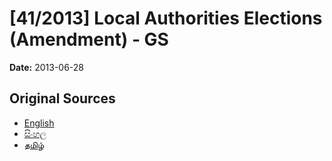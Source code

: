 # [41/2013] Local Authorities Elections (Amendment) - GS

**Date:** 2013-06-28

## Original Sources

- [English](https://documents.gov.lk/view/bills/2013/6/41-2013_E.pdf)
- [සිංහල](https://documents.gov.lk/view/bills/2013/6/41-2013_S.pdf)
- [தமிழ்](https://documents.gov.lk/view/bills/2013/6/41-2013_T.pdf)

